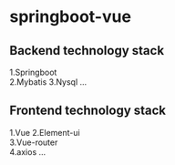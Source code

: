 # springboot-vue

## Backend technology stack
1.Springboot  
2.Mybatis 
3.Nysql 
...


## Frontend technology stack
1.Vue 
2.Element-ui  
3.Vue-router  
4.axios 
...
